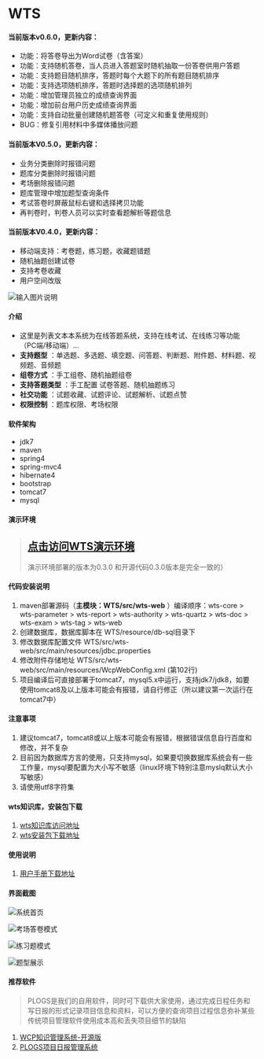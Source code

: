 # WTS


#### 当前版本v0.6.0，更新内容：

- 功能：将答卷导出为Word试卷（含答案）
- 功能：支持随机答卷，当人员进入答题室时随机抽取一份答卷供用户答题
- 功能：支持题目随机排序，答题时每个大题下的所有题目随机排序
- 功能：支持选项随机排序，答题时选择题的选项随机排列
- 功能：增加管理员独立的成绩查询界面
- 功能：增加前台用户历史成绩查询界面
- 功能：支持自动批量创建随机题答卷（可定义和重复使用规则）
- BUG：修复引用材料中多媒体播放问题


#### 当前版本V0.5.0，更新内容：

- 业务分类删除时报错问题
- 题库分类删除时报错问题
- 考场删除报错问题
- 题库管理中增加题型查询条件
- 考试答卷时屏蔽鼠标右键和选择拷贝功能
- 再判卷时，判卷人员可以实时查看题解析等题信息

#### 当前版本V0.4.0，更新内容：

- 移动端支持：考卷题，练习题，收藏题错题
- 随机抽题创建试卷
- 支持考卷收藏
- 用户空间改版 

![输入图片说明](https://images.gitee.com/uploads/images/2020/0227/191046_6a25de34_24089.png "wts移动端展示4.png")


#### 介绍
- 这里是列表文本本系统为在线答题系统，支持在线考试、在线练习等功能（PC端/移动端）... 
-  **支持题型** ：单选题、多选题、填空题、问答题、判断题、附件题、材料题、视频题、音频题
-  **组卷方式** ：手工组卷、随机抽题组卷
-  **支持答题类型** ：手工配置 试卷答题、随机抽题练习
-  **社交功能** ：试题收藏、试题评论、试题解析、试题点赞
-  **权限控制** ：题库权限、考场权限

#### 软件架构
- jdk7
- maven
- spring4
- spring-mvc4
- hibernate4
- bootstrap
- tomcat7
- mysql

#### 演示环境
> ## **[点击访问WTS演示环境](https://demo.wcpdoc.com/wts)**
> 演示环境部署的版本为0.3.0 和开源代码0.3.0版本是完全一致的）

#### 代码安装说明
1. maven部署源码（**主模块：WTS/src/wts-web** ）编译顺序：wts-core > wts-parameter > wts-report > wts-authority > wts-quartz > wts-doc > wts-exam > wts-tag > wts-web
2. 创建数据库，数据库脚本在 WTS/resource/db-sql目录下
3. 修改数据库配置文件 WTS/src/wts-web/src/main/resources/jdbc.properties
4. 修改附件存储地址 WTS/src/wts-web/src/main/resources/WcpWebConfig.xml (第102行)
5. 项目编译后可直接部署于tomcat7，mysql5.x中运行，支持jdk7/jdk8，如要使用tomcat8及以上版本可能会有报错，请自行修正（所以建议第一次运行在tomcat7中）

#### 注意事项
1. 建议tomcat7，tomcat8或以上版本可能会有报错，根据错误信息自行百度和修改，并不复杂
2. 目前因为数据库方言的使用，只支持mysql，如果要切换数据库系统会有一些工作量，mysql要配置为大小写不敏感（linux环境下特别注意myslq默认大小写敏感）
3. 请使用utf8字符集

#### wts知识库，安装包下载

1.  [wts知识库访问地址](http://www.wcpdoc.com/webspecial/home/Pub2c909b2b6739306301678806130d48fe.html)
2.  [wts安装包下载地址](http://www.wcpdoc.com/webdoc/view/Pub2c909b2b6fbdee960170338a8220471d.html)

#### 使用说明

1.  [用户手册下载地址](http://www.wcpdoc.com/webdoc/view/Pub2c909b2b6fbdee960170394c7fa1517a.html)

#### 界面截图

![系统首页](https://images.gitee.com/uploads/images/2020/0216/113146_ff9fb0d9_24089.jpeg "系统首页.jpg")


![考场答卷模式](https://images.gitee.com/uploads/images/2020/0216/113334_fb9136e3_24089.png "考场答卷模式.png")


![练习题模式](https://images.gitee.com/uploads/images/2020/0216/113352_ad18a676_24089.png "练习题模式.png")


![题型展示](https://images.gitee.com/uploads/images/2020/0216/151033_e21c1913_24089.png "火狐截图_2020-02-16T07-09-55.943Z.png")

#### 推荐软件
> PLOGS是我们的自用软件，同时可下载供大家使用，通过完成日程任务和写日报的形式记录项目信息和资料，可以方便的查询项目过程信息弥补某些传统项目管理软件使用成本高和丢失项目细节的缺陷
1.  [WCP知识管理系统-开源版](https://gitee.com/macplus/WCP)
2.  [PLOGS项目日报管理系统](http://www.wcpdoc.com/webspecial/home/Pub2c909b2b6eb4fe9e016f9495d1fb5ad7.html)
